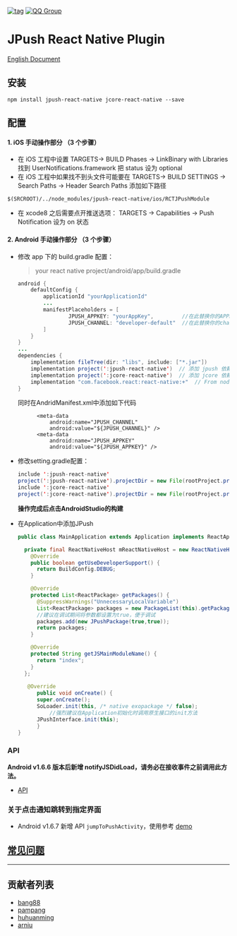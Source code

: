 [![tag](https://img.shields.io/badge/tag-1.6.7-blue.svg)](https://github.com/jpush/jpush-react-native/releases)
[![QQ Group](https://img.shields.io/badge/QQ%20Group-553406342-red.svg)]()

# JPush React Native Plugin

[English Document](README_en.md)

## 安装

```
npm install jpush-react-native jcore-react-native --save
```

## 配置

#### 1. iOS 手动操作部分 （3 个步骤）

- 在 iOS 工程中设置 TARGETS-> BUILD Phases -> LinkBinary with Libraries 找到 UserNotifications.framework 把 status 设为 optional
- 在 iOS 工程中如果找不到头文件可能要在 TARGETS-> BUILD SETTINGS -> Search Paths -> Header Search Paths 添加如下路径

```
$(SRCROOT)/../node_modules/jpush-react-native/ios/RCTJPushModule
```

- 在 xcode8 之后需要点开推送选项： TARGETS -> Capabilities -> Push Notification 设为 on 状态

#### 2. Android 手动操作部分 （3 个步骤）

- 修改 app 下的 build.gradle 配置：

  > your react native project/android/app/build.gradle

  ```java
  android {
      defaultConfig {
          applicationId "yourApplicationId"
          ...
          manifestPlaceholders = [
                  JPUSH_APPKEY: "yourAppKey",         //在此替换你的APPKey
                  JPUSH_CHANNEL: "developer-default"  //在此替换你的channel
          ]
      }
  }
  ...
  dependencies {
      implementation fileTree(dir: "libs", include: ["*.jar"])
      implementation project(':jpush-react-native')  // 添加 jpush 依赖
      implementation project(':jcore-react-native')  // 添加 jcore 依赖
      implementation "com.facebook.react:react-native:+"  // From node_modules
  }
  ```
  同时在AndridManifest.xml中添加如下代码
  ```
        <meta-data
            android:name="JPUSH_CHANNEL"
            android:value="${JPUSH_CHANNEL}" />
        <meta-data
            android:name="JPUSH_APPKEY"
            android:value="${JPUSH_APPKEY}" />
  ```

- 修改setting.gradle配置：

  ```java
  include ':jpush-react-native'
  project(':jpush-react-native').projectDir = new File(rootProject.projectDir, '../node_modules/jpush-react-native/android')
  include ':jcore-react-native'
  project(':jcore-react-native').projectDir = new File(rootProject.projectDir, '../node_modules/jcore-react-native/android')
  ```

  **操作完成后点击AndroidStudio的构建**

- 在Application中添加JPush

  ```java
  public class MainApplication extends Application implements ReactApplication {
  
    private final ReactNativeHost mReactNativeHost = new ReactNativeHost(this) {
      @Override
      public boolean getUseDeveloperSupport() {
        return BuildConfig.DEBUG;
      }
  
      @Override
      protected List<ReactPackage> getPackages() {
        @SuppressWarnings("UnnecessaryLocalVariable")
        List<ReactPackage> packages = new PackageList(this).getPackages();
        //建议在调试期间将参数都设置为true，便于调试
        packages.add(new JPushPackage(true,true));
        return packages;
      }
  
      @Override
      protected String getJSMainModuleName() {
        return "index";
      }
    };
    
     @Override
    	public void onCreate() {
      	super.onCreate();
      	SoLoader.init(this, /* native exopackage */ false);
  			//强烈建议在Application初始化时调用原生接口的init方法
      	JPushInterface.init(this);
    	}
  }  
  ```

  

### API

**Android v1.6.6 版本后新增 notifyJSDidLoad，请务必在接收事件之前调用此方法。**

- [API](documents/api_en.md)

### 关于点击通知跳转到指定界面

- Android v1.6.7 新增 API `jumpToPushActivity`，使用参考 [demo](example/App.js#L113)

## [常见问题](./documents/common_problems.md)

------

## 贡献者列表

- [bang88](https://github.com/bang88)
- [pampang](https://github.com/pampang)
- [huhuanming](https://github.com/huhuanming)
- [arniu](https://github.com/arniu)

